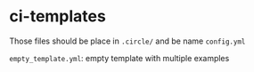 # ci-templates
Those files should be place in `.circle/` and be name `config.yml`

`empty_template.yml`: empty template with multiple examples
